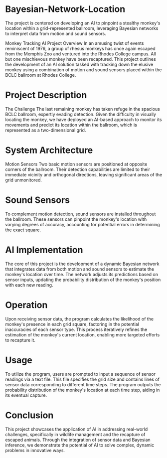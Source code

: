 # Bayesian-Network-Location
The project is centered on developing an AI to pinpoint a stealthy monkey's location within a grid-represented ballroom, leveraging Bayesian networks to interpret data from motion and sound sensors. 

Monkey Tracking AI Project
Overview
In an amusing twist of events reminiscent of 1976, a group of rhesus monkeys has once again escaped from the Memphis Zoo and ventured into the Rhodes College campus. All but one mischievous monkey have been recaptured. This project outlines the development of an AI solution tasked with tracking down the elusive monkey using a combination of motion and sound sensors placed within the BCLC ballroom at Rhodes College.

# Project Description
The Challenge
The last remaining monkey has taken refuge in the spacious BCLC ballroom, expertly evading detection. Given the difficulty in visually locating the monkey, we have deployed an AI-based approach to monitor its movements and predict its location within the ballroom, which is represented as a two-dimensional grid.

# System Architecture
Motion Sensors
Two basic motion sensors are positioned at opposite corners of the ballroom. Their detection capabilities are limited to their immediate vicinity and orthogonal directions, leaving significant areas of the grid unmonitored.

# Sound Sensors
To complement motion detection, sound sensors are installed throughout the ballroom. These sensors can pinpoint the monkey's location with varying degrees of accuracy, accounting for potential errors in determining the exact square.

# AI Implementation
The core of this project is the development of a dynamic Bayesian network that integrates data from both motion and sound sensors to estimate the monkey's location over time. The network adjusts its predictions based on sensor inputs, updating the probability distribution of the monkey's position with each new reading.

# Operation
Upon receiving sensor data, the program calculates the likelihood of the monkey's presence in each grid square, factoring in the potential inaccuracies of each sensor type. This process iteratively refines the estimation of the monkey's current location, enabling more targeted efforts to recapture it.

# Usage
To utilize the program, users are prompted to input a sequence of sensor readings via a text file. This file specifies the grid size and contains lines of sensor data corresponding to different time steps. The program outputs the probability distribution of the monkey's location at each time step, aiding in its eventual capture.

# Conclusion
This project showcases the application of AI in addressing real-world challenges, specifically in wildlife management and the recapture of escaped animals. Through the integration of sensor data and Bayesian inference, we demonstrate the potential of AI to solve complex, dynamic problems in innovative ways.


